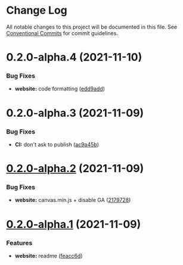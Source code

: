 # Change Log

All notable changes to this project will be documented in this file.
See [Conventional Commits](https://conventionalcommits.org) for commit guidelines.

# 0.2.0-alpha.4 (2021-11-10)


### Bug Fixes

* **website:** code formatting ([edd9add](https://github.com/chiafarmingpool/chiafarm.eu/commit/edd9addf313e4d1ecdedfaf78b0cc6eb53a04519))





# 0.2.0-alpha.3 (2021-11-09)


### Bug Fixes

* **CI:** don't ask to publish ([ac9a45b](https://github.com/chiafarmingpool/chiafarm.eu/commit/ac9a45b9be7a02e69dad5ca7f5f3bf1e8e5b21ef))





# [0.2.0-alpha.2](https://github.com/chiafarmingpool/chiafarm.eu/compare/chiafarm-website@0.2.0-alpha.1...chiafarm-website@0.2.0-alpha.2) (2021-11-09)


### Bug Fixes

* **website:** canvas.min.js + disable GA ([2179728](https://github.com/chiafarmingpool/chiafarm.eu/commit/21797283cfe4c7242c587534807d892b8f83e945))





# [0.2.0-alpha.1](https://github.com/chiafarmingpool/chiafarm.eu/compare/chiafarm-website@0.2.0-alpha.0...chiafarm-website@0.2.0-alpha.1) (2021-11-09)


### Features

* **website:** readme ([feacc6d](https://github.com/chiafarmingpool/chiafarm.eu/commit/feacc6d477ade55ba82075d873b55f5918a4d8a6))

